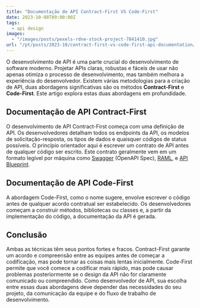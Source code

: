 ```yaml
---
title: "Documentação de API Contract-First VS Code-First"
date: 2023-10-08T09:00:00Z
tags:
  - api design
images:
  - "/images/posts/pexels-rdne-stock-project-7841410.jpg"
url: "/pt/posts/2023-10/contract-first-vs-code-first-api-documentation/"
---
```


O desenvolvimento de API é uma parte crucial do desenvolvimento de software moderno. Projetar APIs claras, robustas e fáceis de usar não apenas otimiza o processo de desenvolvimento, mas também melhora a experiência do desenvolvedor. Existem várias metodologias para a criação de API, duas abordagens significativas são os métodos **Contract-First** e **Code-First**. Este artigo explora estas duas abordagens em profundidade.

## Documentação de API Contract-First

O desenvolvimento de API Contract-First começa com uma definição de API. Os desenvolvedores detalham todos os endpoints da API, os modelos de solicitação-resposta, os tipos de dados e quaisquer códigos de status possíveis. O princípio orientador aqui é escrever um contrato de API antes de qualquer código ser escrito. Este contrato geralmente vem em um formato legível por máquina como [Swagger](https://swagger.io) (OpenAPI Spec), [RAML](https://raml.org), e [API Blueprint](https://apiblueprint.org).

## Documentação de API Code-First

A abordagem Code-First, como o nome sugere, envolve escrever o código antes de qualquer acordo contratual ser estabelecido. Os desenvolvedores começam a construir métodos, bibliotecas ou classes e, a partir da implementação do código, a documentação da API é gerada.

## Conclusão

Ambas as técnicas têm seus pontos fortes e fracos. Contract-First garante um acordo e compreensão entre as equipes antes de começar a codificação, mas pode tornar as coisas mais lentas inicialmente. Code-First permite que você comece a codificar mais rápido, mas pode causar problemas posteriormente se o design da API não for claramente comunicado ou compreendido. Como desenvolvedor de API, sua escolha entre essas duas abordagens deve depender das necessidades do seu projeto, da comunicação da equipe e do fluxo de trabalho de desenvolvimento.
